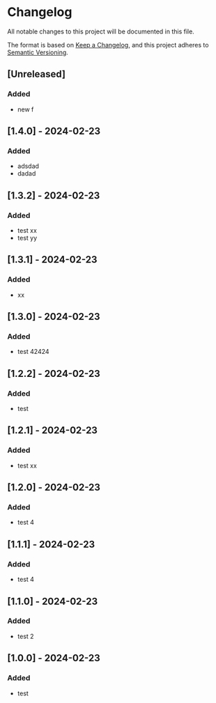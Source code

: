 # Changelog

All notable changes to this project will be documented in this file.

The format is based on [Keep a Changelog](https://keepachangelog.com/en/1.1.0/),
and this project adheres to [Semantic Versioning](https://semver.org/spec/v2.0.0.html).

## [Unreleased]

### Added

- new f

## [1.4.0] - 2024-02-23

### Added

- adsdad
- dadad

## [1.3.2] - 2024-02-23

### Added

- test xx
- test yy

## [1.3.1] - 2024-02-23

### Added

- xx

## [1.3.0] - 2024-02-23

### Added

- test 42424

## [1.2.2] - 2024-02-23

### Added

- test

## [1.2.1] - 2024-02-23

### Added

- test xx

## [1.2.0] - 2024-02-23

### Added

- test 4

## [1.1.1] - 2024-02-23

### Added

- test 4

## [1.1.0] - 2024-02-23

### Added

- test 2

## [1.0.0] - 2024-02-23

### Added

- test
